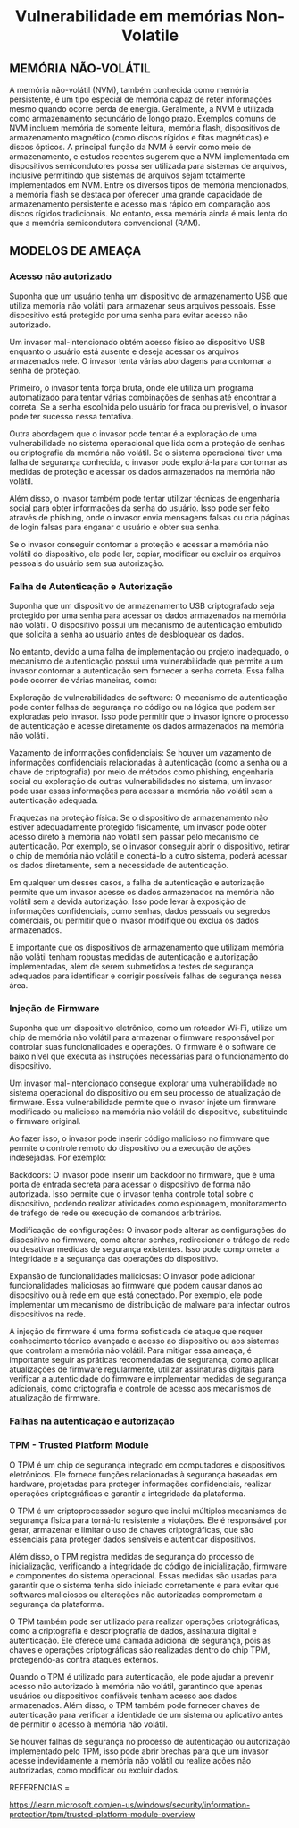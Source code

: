 <h1 align="center"> Vulnerabilidade em memórias Non-Volatile </h1>  

## MEMÓRIA NÃO-VOLÁTIL

A memória não-volátil (NVM), também conhecida como memória persistente, é um tipo especial de memória capaz de reter informações mesmo quando ocorre perda de energia. Geralmente, a NVM é utilizada como armazenamento secundário de longo prazo. Exemplos comuns de NVM incluem memória de somente leitura, memória flash, dispositivos de armazenamento magnético (como discos rígidos e fitas magnéticas) e discos ópticos. A principal função da NVM é servir como meio de armazenamento, e estudos recentes sugerem que a NVM implementada em dispositivos semicondutores possa ser utilizada para sistemas de arquivos, inclusive permitindo que sistemas de arquivos sejam totalmente implementados em NVM. Entre os diversos tipos de memória mencionados, a memória flash se destaca por oferecer uma grande capacidade de armazenamento persistente e acesso mais rápido em comparação aos discos rígidos tradicionais. No entanto, essa memória ainda é mais lenta do que a memória semicondutora convencional (RAM).

## MODELOS DE AMEAÇA
### Acesso não autorizado
Suponha que um usuário tenha um dispositivo de armazenamento USB que utiliza memória não volátil para armazenar seus arquivos pessoais. Esse dispositivo está protegido por uma senha para evitar acesso não autorizado.

Um invasor mal-intencionado obtém acesso físico ao dispositivo USB enquanto o usuário está ausente e deseja acessar os arquivos armazenados nele. O invasor tenta várias abordagens para contornar a senha de proteção.

Primeiro, o invasor tenta força bruta, onde ele utiliza um programa automatizado para tentar várias combinações de senhas até encontrar a correta. Se a senha escolhida pelo usuário for fraca ou previsível, o invasor pode ter sucesso nessa tentativa.

Outra abordagem que o invasor pode tentar é a exploração de uma vulnerabilidade no sistema operacional que lida com a proteção de senhas ou criptografia da memória não volátil. Se o sistema operacional tiver uma falha de segurança conhecida, o invasor pode explorá-la para contornar as medidas de proteção e acessar os dados armazenados na memória não volátil.

Além disso, o invasor também pode tentar utilizar técnicas de engenharia social para obter informações da senha do usuário. Isso pode ser feito através de phishing, onde o invasor envia mensagens falsas ou cria páginas de login falsas para enganar o usuário e obter sua senha.

Se o invasor conseguir contornar a proteção e acessar a memória não volátil do dispositivo, ele pode ler, copiar, modificar ou excluir os arquivos pessoais do usuário sem sua autorização.


### Falha de Autenticação e Autorização

Suponha que um dispositivo de armazenamento USB criptografado seja protegido por uma senha para acessar os dados armazenados na memória não volátil. O dispositivo possui um mecanismo de autenticação embutido que solicita a senha ao usuário antes de desbloquear os dados.

No entanto, devido a uma falha de implementação ou projeto inadequado, o mecanismo de autenticação possui uma vulnerabilidade que permite a um invasor contornar a autenticação sem fornecer a senha correta. Essa falha pode ocorrer de várias maneiras, como:

Exploração de vulnerabilidades de software: O mecanismo de autenticação pode conter falhas de segurança no código ou na lógica que podem ser exploradas pelo invasor. Isso pode permitir que o invasor ignore o processo de autenticação e acesse diretamente os dados armazenados na memória não volátil.

Vazamento de informações confidenciais: Se houver um vazamento de informações confidenciais relacionadas à autenticação (como a senha ou a chave de criptografia) por meio de métodos como phishing, engenharia social ou exploração de outras vulnerabilidades no sistema, um invasor pode usar essas informações para acessar a memória não volátil sem a autenticação adequada.

Fraquezas na proteção física: Se o dispositivo de armazenamento não estiver adequadamente protegido fisicamente, um invasor pode obter acesso direto à memória não volátil sem passar pelo mecanismo de autenticação. Por exemplo, se o invasor conseguir abrir o dispositivo, retirar o chip de memória não volátil e conectá-lo a outro sistema, poderá acessar os dados diretamente, sem a necessidade de autenticação.

Em qualquer um desses casos, a falha de autenticação e autorização permite que um invasor acesse os dados armazenados na memória não volátil sem a devida autorização. Isso pode levar à exposição de informações confidenciais, como senhas, dados pessoais ou segredos comerciais, ou permitir que o invasor modifique ou exclua os dados armazenados.

É importante que os dispositivos de armazenamento que utilizam memória não volátil tenham robustas medidas de autenticação e autorização implementadas, além de serem submetidos a testes de segurança adequados para identificar e corrigir possíveis falhas de segurança nessa área.

### Injeção de Firmware

Suponha que um dispositivo eletrônico, como um roteador Wi-Fi, utilize um chip de memória não volátil para armazenar o firmware responsável por controlar suas funcionalidades e operações. O firmware é o software de baixo nível que executa as instruções necessárias para o funcionamento do dispositivo.

Um invasor mal-intencionado consegue explorar uma vulnerabilidade no sistema operacional do dispositivo ou em seu processo de atualização de firmware. Essa vulnerabilidade permite que o invasor injete um firmware modificado ou malicioso na memória não volátil do dispositivo, substituindo o firmware original.

Ao fazer isso, o invasor pode inserir código malicioso no firmware que permite o controle remoto do dispositivo ou a execução de ações indesejadas. Por exemplo:

Backdoors: O invasor pode inserir um backdoor no firmware, que é uma porta de entrada secreta para acessar o dispositivo de forma não autorizada. Isso permite que o invasor tenha controle total sobre o dispositivo, podendo realizar atividades como espionagem, monitoramento de tráfego de rede ou execução de comandos arbitrários.

Modificação de configurações: O invasor pode alterar as configurações do dispositivo no firmware, como alterar senhas, redirecionar o tráfego da rede ou desativar medidas de segurança existentes. Isso pode comprometer a integridade e a segurança das operações do dispositivo.

Expansão de funcionalidades maliciosas: O invasor pode adicionar funcionalidades maliciosas ao firmware que podem causar danos ao dispositivo ou à rede em que está conectado. Por exemplo, ele pode implementar um mecanismo de distribuição de malware para infectar outros dispositivos na rede.

A injeção de firmware é uma forma sofisticada de ataque que requer conhecimento técnico avançado e acesso ao dispositivo ou aos sistemas que controlam a memória não volátil. Para mitigar essa ameaça, é importante seguir as práticas recomendadas de segurança, como aplicar atualizações de firmware regularmente, utilizar assinaturas digitais para verificar a autenticidade do firmware e implementar medidas de segurança adicionais, como criptografia e controle de acesso aos mecanismos de atualização de firmware.


### Falhas na autenticação e autorização
### TPM - Trusted Platform Module
O TPM é um chip de segurança integrado em computadores e dispositivos eletrônicos. Ele fornece funções relacionadas à segurança baseadas em hardware, projetadas para proteger informações confidenciais, realizar operações criptográficas e garantir a integridade da plataforma.

O TPM é um criptoprocessador seguro que inclui múltiplos mecanismos de segurança física para torná-lo resistente a violações. Ele é responsável por gerar, armazenar e limitar o uso de chaves criptográficas, que são essenciais para proteger dados sensíveis e autenticar dispositivos.

Além disso, o TPM registra medidas de segurança do processo de inicialização, verificando a integridade do código de inicialização, firmware e componentes do sistema operacional. Essas medidas são usadas para garantir que o sistema tenha sido iniciado corretamente e para evitar que softwares maliciosos ou alterações não autorizadas comprometam a segurança da plataforma.

O TPM também pode ser utilizado para realizar operações criptográficas, como a criptografia e descriptografia de dados, assinatura digital e autenticação. Ele oferece uma camada adicional de segurança, pois as chaves e operações criptográficas são realizadas dentro do chip TPM, protegendo-as contra ataques externos.

Quando o TPM é utilizado para autenticação, ele pode ajudar a prevenir acesso não autorizado à memória não volátil, garantindo que apenas usuários ou dispositivos confiáveis tenham acesso aos dados armazenados. Além disso, o TPM também pode fornecer chaves de autenticação para verificar a identidade de um sistema ou aplicativo antes de permitir o acesso à memória não volátil.

Se houver falhas de segurança no processo de autenticação ou autorização implementado pelo TPM, isso pode abrir brechas para que um invasor acesse indevidamente a memória não volátil ou realize ações não autorizadas, como modificar ou excluir dados.









REFERENCIAS =

https://learn.microsoft.com/en-us/windows/security/information-protection/tpm/trusted-platform-module-overview
